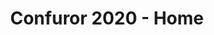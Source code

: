 ---
layout: home
name: home
title: Confuror 2020 - Home
lang: en
permalink: /en/
redirect_from:
  - /en/activities/
---